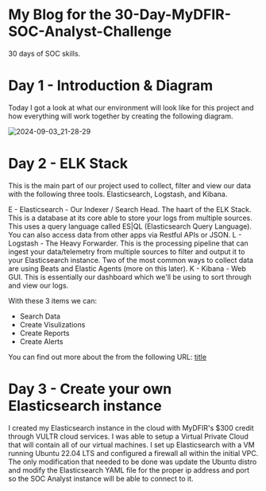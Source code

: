 # My Blog for the 30-Day-MyDFIR-SOC-Analyst-Challenge
30 days of SOC skills.


# Day 1 - Introduction & Diagram

Today I got a look at what our environment will look like for this project and how everything will work together by creating the following diagram.

![2024-09-03_21-28-29](https://github.com/user-attachments/assets/e6830c50-2249-4b45-8410-655c7c8d58d6)


# Day 2 - ELK Stack

This is the main part of our project used to collect, filter and view our data with the following three tools.  Elasticsearch, Logstash, and Kibana.

E - Elasticsearch - Our Indexer / Search Head. The haart of the ELK Stack.  This is a database at its core able to store your logs from multiple sources.  This uses a query language called ES|QL (Elasticsearch Query Language).  You can also access data from other apps via Restful APIs or JSON.
L - Logstash - The Heavy Forwarder.  This is the processing pipeline that can ingest your data/telemetry from multiple sources to filter and output it to your Elasticsearch instance.  Two of the most common ways to collect data are using Beats and Elastic Agents (more on this later).
K - Kibana - Web GUI.  This is essentially our dashboard which we'll be using to sort through and view our logs.

With these 3 items we can:
- Search Data
- Create Visulizations
- Create Reports
- Create Alerts

You can find out more about the from the following URL:
[title](https://www.elastic.co/elastic-stack/features)


# Day 3 - Create your own Elasticsearch instance 

I created my Elasticsearch instance in the cloud with MyDFIR's $300 credit through VULTR cloud services.  I was able to setup a Virtual Private Cloud that will contain all of our virtual machines.  I set up Elasticsearch with a VM running Ubuntu 22.04 LTS and configured a firewall all within the initial VPC.  The only modification that needed to be done was update the Ubuntu distro and modify the Elasticsearch YAML file for the proper ip address and port so the SOC Analyst instance will be able to connect to it.
